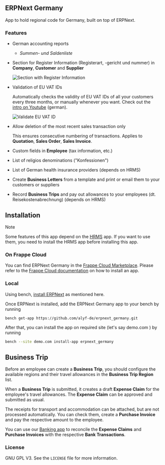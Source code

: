 ## ERPNext Germany

App to hold regional code for Germany, built on top of ERPNext.

### Features

- German accounting reports

    - _Summen- und Saldenliste_

- Section for Register Information (Registerart, -gericht und nummer) in **Company**, **Customer** and **Supplier**

    ![Section with Register Information](docs/register_information.png)

- Validation of EU VAT IDs

    Automatically checks the validity of EU VAT IDs of all your customers every three months, or manually whenever you want. Check out the [intro on Youtube](https://youtu.be/hsFMn2Y85zA) (german).

    ![Validate EU VAT ID](docs/vat_check.png)

- Allow deletion of the most recent sales transaction only

    This ensures consecutive numbering of transactions. Applies to **Quotation**, **Sales Order**, **Sales Invoice**.

- Custom fields in **Employee** (tax information, etc.)
- List of religios denominations ("Konfessionen")
- List of German health insurance providers (depends on HRMS)
- Create **Business Letters** from a template and print or email them to your customers or suppliers
- Record **Business Trips** and pay out allowances to your employees (dt. Reisekostenabrechnung) (depends on HRMS)

## Installation

> [!NOTE]
> Some features of this app depend on the [HRMS](https://github.com/frappe/hrms) app. If you want to use them, you need to install the HRMS app before installing this app.

### On Frappe Cloud

You can find ERPNext Germany in the [Frappe Cloud Marketplace](https://frappecloud.com/marketplace/apps/erpnext_germany).
Please refer to the [Frappe Cloud documentation](https://frappecloud.com/docs/installing-an-app) on how to install an app.

### Local

Using bench, [install ERPNext](https://github.com/frappe/bench#installation) as mentioned here.

Once ERPNext is installed, add the ERPNext Germany app to your bench by running

```bash
bench get-app https://github.com/alyf-de/erpnext_germany.git
```

After that, you can install the app on required site (let's say demo.com ) by running

```bash
bench --site demo.com install-app erpnext_germany
```

## Business Trip

Before an employee can create a **Business Trip**, you should configure the available regions and their travel allowances in the **Business Trip Region** list.

When a **Business Trip** is submitted, it creates a draft **Expense Claim** for the employee's travel allowances. The **Expense Claim** can be approved and submitted as usual.

The receipts for transport and accommodation can be attached, but are not processed automatically. You can check them, create a **Purchase Invoice** and pay the respective amount to the employee.

You can use our [Banking app](https://github.com/alyf-de/banking) to reconcile the **Expense Claims** and **Purchase Invoices** with the respective **Bank Transactions**.

### License

GNU GPL V3. See the `LICENSE` file for more information.
